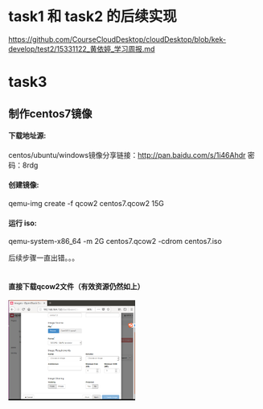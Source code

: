 # task1 和 task2 的后续实现  
https://github.com/CourseCloudDesktop/cloudDesktop/blob/kek-develop/test2/15331122_黄依婷_学习周报.md
  
# task3  
## 制作centos7镜像   
#### 下载地址源:  
centos/ubuntu/windows镜像分享链接：http://pan.baidu.com/s/1i46Ahdr 密码：8rdg  
   
#### 创建镜像:
qemu-img create -f qcow2 centos7.qcow2 15G  
#### 运行 iso:
qemu-system-x86_64 -m 2G centos7.qcow2 -cdrom centos7.iso  
  
    
后续步骤一直出错。。。  
  
#### 直接下载qcow2文件（有效资源仍然如上）  
<img src="https://github.com/CourseCloudDesktop/cloudDesktop/blob/kek-develop/task3/pictures/1.png" width="50%">
